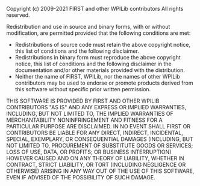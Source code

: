 Copyright (c) 2009-2021 FIRST and other WPILib contributors All rights reserved.

Redistribution and use in source and binary forms, with or without modification, are permitted provided that the
following conditions are met:

* Redistributions of source code must retain the above copyright notice, this list of conditions and the following
  disclaimer.
* Redistributions in binary form must reproduce the above copyright notice, this list of conditions and the following
  disclaimer in the documentation and/or other materials provided with the distribution.
* Neither the name of FIRST, WPILib, nor the names of other WPILib contributors may be used to endorse or promote
  products derived from this software without specific prior written permission.

THIS SOFTWARE IS PROVIDED BY FIRST AND OTHER WPILIB CONTRIBUTORS "AS IS" AND ANY EXPRESS OR IMPLIED WARRANTIES,
INCLUDING, BUT NOT LIMITED TO, THE IMPLIED WARRANTIES OF MERCHANTABILITY NONINFRINGEMENT AND FITNESS FOR A PARTICULAR
PURPOSE ARE DISCLAIMED. IN NO EVENT SHALL FIRST OR CONTRIBUTORS BE LIABLE FOR ANY DIRECT, INDIRECT, INCIDENTAL, SPECIAL,
EXEMPLARY, OR CONSEQUENTIAL DAMAGES
(INCLUDING, BUT NOT LIMITED TO, PROCUREMENT OF SUBSTITUTE GOODS OR SERVICES; LOSS OF USE, DATA, OR PROFITS; OR BUSINESS
INTERRUPTION) HOWEVER CAUSED AND ON ANY THEORY OF LIABILITY, WHETHER IN CONTRACT, STRICT LIABILITY, OR TORT
(INCLUDING NEGLIGENCE OR OTHERWISE) ARISING IN ANY WAY OUT OF THE USE OF THIS SOFTWARE, EVEN IF ADVISED OF THE
POSSIBILITY OF SUCH DAMAGE.
